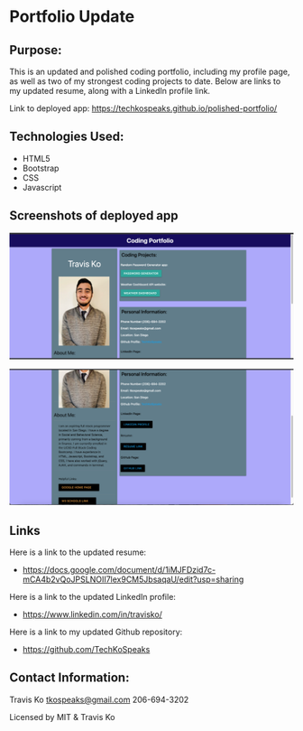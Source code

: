 # Portfolio Update

## Purpose: 
This is an updated and polished coding portfolio, including my profile page, as well as two of my strongest coding projects to date. Below are links to my updated resume, along with a LinkedIn profile link.

Link to deployed app: https://techkospeaks.github.io/polished-portfolio/ 

## Technologies Used:
- HTML5
- Bootstrap
- CSS
- Javascript

## Screenshots of deployed app

![alt text](screenshots/portfolio-screen.png "Portfolio Screenshot")

![alt text](screenshots/portfolio-screenone.png "Portfolio Screenshot 2")



## Links

Here is a link to the updated resume:
- https://docs.google.com/document/d/1iMJFDzid7c-mCA4b2vQoJPSLNOII7lex9CM5JbsaqaU/edit?usp=sharing 



Here is a link to the updated LinkedIn profile:
- https://www.linkedin.com/in/travisko/ 


Here is a link to my updated Github repository:
- https://github.com/TechKoSpeaks



## Contact Information:

Travis Ko
tkospeaks@gmail.com
206-694-3202

Licensed by MIT & Travis Ko
